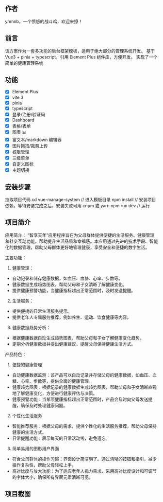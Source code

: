 ## 作者

ymnnb，一个愤怒的战斗鸡，欢迎来撩！

## 前言

该方案作为一套多功能的后台框架模板，适用于绝大部分的管理系统开发。
基于 Vue3 + pinia + typescript，引用 Element Plus 组件库，方便开发。
实现了一个简单的健康管理系统

## 功能

-   [x] Element Plus
-   [x] vite 3
-   [x] pinia
-   [x] typescript
-   [x] 登录/注册/验证码
-   [x] Dashboard
-   [x] 表格/表单
-   [x] 图表 :bar_chart:
-   [x] 富文本/markdown 编辑器
-   [x] 图片拖拽/裁剪上传
-   [x] 权限管理
-   [x] 三级菜单
-   [x] 自定义图标
-   [x] 主题切换

## 安装步骤

拉取项目代码
cd vue-manage-system    // 进入模板目录
npm install         // 安装项目依赖，等待安装完成之后，安装失败可用 cnpm 或 yarn
npm run dev   // 运行


## 项目简介
应用简介：
  “智享天年”应用程序旨在为父母群体提供便捷的生活服务、健康管理和社交互动功能，帮助提升生活品质和幸福感。本应用通过先进的技术手段、智能化的数据管理，帮助父母群体更好地管理健康，享受安全和便捷的数字生活。

  主要功能：
  1. 健康管理：
  - 自动记录和储存健康数据，如血压、血糖、心率、步数等。
  - 健康数据生成趋势图表，帮助父母和子女清晰了解健康变化。
  - 提供健康预警功能，当健康指标超出正常范围时，及时发送提醒。

  2. 生活服务：
  - 提供便捷的日常生活服务提示。
  - 提供老年人专属服务推荐，例如养生、运动、饮食健康等内容。

  3. 健康数据趋势分析：
  - 根据健康数据自动生成趋势图表，帮助父母和子女了解健康变化趋势。
  - 定期分析健康数据并提出健康建议，提醒父母保持健康生活方式。

  产品特色：
  1. 便捷的健康管理 
  - 自动健康数据监测：该产品可以自动记录并存储父母的健康数据，如血压、血糖、心率、步数等，提供全面的健康管理。
  - 健康趋势图表：根据记录的健康数据生成趋势图表，帮助父母和子女清晰直观地了解健康变化，方便进行健康评估与决策。
  - 健康预警功能：当某项健康指标超出正常范围时，产品会及时向父母发送提醒，确保及时处理健康问题。
  2. 个性化生活服务
  - 智能推荐服务：根据父母的需求，提供个性化的生活服务推荐，帮助父母保持健康的生活方式。
  - 日常提醒功能：展示每天的日常活动线，避免遗忘。
  3. 简单易用的图形用户界面 
  - 符合父母群体的操作习惯：界面设计简洁明了。通过清晰的按钮和指引，减少操作复杂性，帮助父母轻松上手。
  - 高对比度与放大功能：为了适应老年人视力需求，采用高对比度设计和可调节的字体大小，确保所有界面元素清晰可见。



## 项目截图





